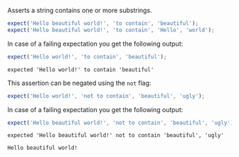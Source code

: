 Asserts a string contains one or more substrings.

<!-- evaluate -->
```javascript
expect('Hello beautiful world!', 'to contain', 'beautiful');
expect('Hello beautiful world!', 'to contain', 'Hello', 'world');
```
<!-- /evaluate -->

In case of a failing expectation you get the following output:

<!-- evaluate -->
```javascript
expect('Hello world!', 'to contain', 'beautiful');
```

```
expected 'Hello world!' to contain 'beautiful'
```
<!-- /evaluate -->

This assertion can be negated using the `not` flag:

<!-- evaluate -->
```javascript
expect('Hello world!', 'not to contain', 'beautiful', 'ugly');
```
<!-- /evaluate -->

In case of a failing expectation you get the following output:

<!-- evaluate -->
```javascript
expect('Hello beautiful world!', 'not to contain', 'beautiful', 'ugly');
```

```
expected 'Hello beautiful world!' not to contain 'beautiful', 'ugly'

Hello beautiful world!
```
<!-- /evaluate -->
